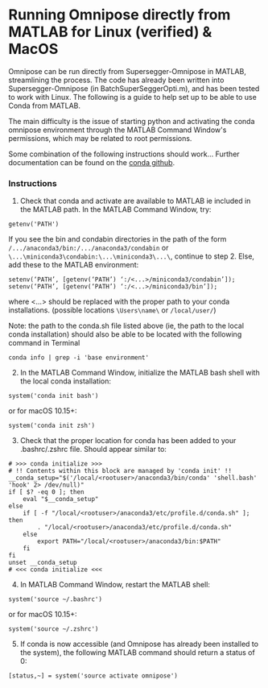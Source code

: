 # Running Omnipose directly from MATLAB for Linux (verified) & MacOS

Omnipose can be run directly from Supersegger-Omnipose in MATLAB, streamlining the process. The code has already been written into Supersegger-Omnipose (in BatchSuperSeggerOpti.m), and has been tested to work with Linux. The following is a guide to help set up to be able to use Conda from MATLAB.

The main difficulty is the issue of starting python and activating the conda omnipose environment through the MATLAB Command Window's permissions, which may be related to root permissions.

Some combination of the following instructions should work...
Further documentation can be found on the [conda github](https://github.com/conda/conda/issues/7980).

### Instructions
1. Check that conda and activate are available to MATLAB ie included in the MATLAB path. In the MATLAB Command Window, try:
```
getenv('PATH')
```
If you see the bin and condabin directories in the path of the form `/.../anaconda3/bin:/.../anaconda3/condabin` or `\...\miniconda3\condabin:\...\miniconda3\...\`, continue to step 2. Else, add these to the MATLAB environment:
```
setenv(‘PATH’, [getenv(‘PATH’) ‘:/<...>/miniconda3/condabin’]);
setenv(‘PATH’, [getenv(‘PATH’) ‘:/<...>/miniconda3/bin’]);
```
where <...> should be replaced with the proper path to your conda installations. (possible locations `\Users\name\` or `/local/user/`)

Note: the path to the conda.sh file listed above (ie, the path to the local conda installation) should also be able to be located with the following command in Terminal
```
conda info | grep -i 'base environment'
```

2. In the MATLAB Command Window, initialize the MATLAB bash shell with the local conda installation: 
``` 
system('conda init bash')
```
or for macOS 10.15+:
```
system('conda init zsh')
```

<!---
May be instead:
```
system('conda init')
```
-->

3. Check that the proper location for conda has been added to your .bashrc/.zshrc file. Should appear similar to:

```
# >>> conda initialize >>>
# !! Contents within this block are managed by 'conda init' !!
__conda_setup="$('/local/<rootuser>/anaconda3/bin/conda' 'shell.bash' 'hook' 2> /dev/null)"
if [ $? -eq 0 ]; then
    eval "$__conda_setup"
else
    if [ -f "/local/<rootuser>/anaconda3/etc/profile.d/conda.sh" ]; then
        . "/local/<rootuser>/anaconda3/etc/profile.d/conda.sh"
    else
        export PATH="/local/<rootuser>/anaconda3/bin:$PATH"
    fi
fi
unset __conda_setup
# <<< conda initialize <<<
```


4. In MATLAB Command Window, restart the MATLAB shell:
```
system('source ~/.bashrc')
```
or for macOS 10.15+:
```
system('source ~/.zshrc')
```


5. If conda is now accessible (and Omnipose has already been installed to the system), the following MATLAB command should return a status of 0:
```
[status,~] = system('source activate omnipose')
```












